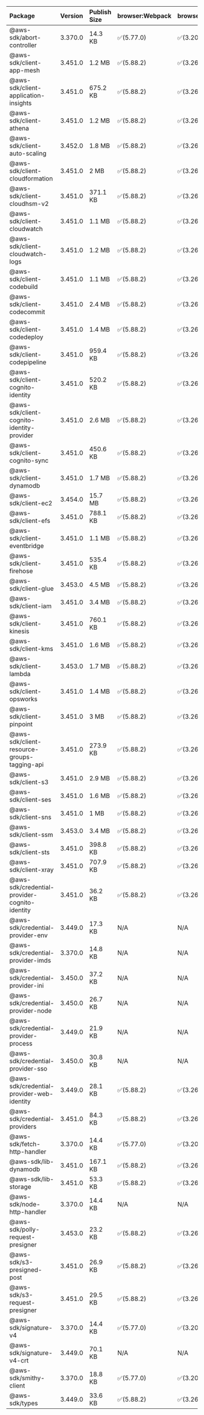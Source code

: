 | Package | Version | Publish Size | browser:Webpack | browser:Rollup | browser:EsBuild |
| :------ | :------ | :----------- | :------ | :----- | :------- |
|@aws-sdk/abort-controller|3.370.0|14.3 KB|✅(5.77.0)|✅(3.20.2)|✅(0.17.15)|
|@aws-sdk/client-app-mesh|3.451.0|1.2 MB|✅(5.88.2)|✅(3.26.3)|✅(0.18.15)|
|@aws-sdk/client-application-insights|3.451.0|675.2 KB|✅(5.88.2)|✅(3.26.3)|✅(0.18.15)|
|@aws-sdk/client-athena|3.451.0|1.2 MB|✅(5.88.2)|✅(3.26.3)|✅(0.18.15)|
|@aws-sdk/client-auto-scaling|3.452.0|1.8 MB|✅(5.88.2)|✅(3.26.3)|✅(0.18.15)|
|@aws-sdk/client-cloudformation|3.451.0|2 MB|✅(5.88.2)|✅(3.26.3)|✅(0.18.15)|
|@aws-sdk/client-cloudhsm-v2|3.451.0|371.1 KB|✅(5.88.2)|✅(3.26.3)|✅(0.18.15)|
|@aws-sdk/client-cloudwatch|3.451.0|1.1 MB|✅(5.88.2)|✅(3.26.3)|✅(0.18.15)|
|@aws-sdk/client-cloudwatch-logs|3.451.0|1.2 MB|✅(5.88.2)|✅(3.26.3)|✅(0.18.15)|
|@aws-sdk/client-codebuild|3.451.0|1.1 MB|✅(5.88.2)|✅(3.26.3)|✅(0.18.15)|
|@aws-sdk/client-codecommit|3.451.0|2.4 MB|✅(5.88.2)|✅(3.26.3)|✅(0.18.15)|
|@aws-sdk/client-codedeploy|3.451.0|1.4 MB|✅(5.88.2)|✅(3.26.3)|✅(0.18.15)|
|@aws-sdk/client-codepipeline|3.451.0|959.4 KB|✅(5.88.2)|✅(3.26.3)|✅(0.18.15)|
|@aws-sdk/client-cognito-identity|3.451.0|520.2 KB|✅(5.88.2)|✅(3.26.3)|✅(0.18.15)|
|@aws-sdk/client-cognito-identity-provider|3.451.0|2.6 MB|✅(5.88.2)|✅(3.26.3)|✅(0.18.15)|
|@aws-sdk/client-cognito-sync|3.451.0|450.6 KB|✅(5.88.2)|✅(3.26.3)|✅(0.18.15)|
|@aws-sdk/client-dynamodb|3.451.0|1.7 MB|✅(5.88.2)|✅(3.26.3)|✅(0.18.15)|
|@aws-sdk/client-ec2|3.454.0|15.7 MB|✅(5.88.2)|✅(3.26.3)|✅(0.18.15)|
|@aws-sdk/client-efs|3.451.0|788.1 KB|✅(5.88.2)|✅(3.26.3)|✅(0.18.15)|
|@aws-sdk/client-eventbridge|3.451.0|1.1 MB|✅(5.88.2)|✅(3.26.3)|✅(0.18.15)|
|@aws-sdk/client-firehose|3.451.0|535.4 KB|✅(5.88.2)|✅(3.26.3)|✅(0.18.15)|
|@aws-sdk/client-glue|3.453.0|4.5 MB|✅(5.88.2)|✅(3.26.3)|✅(0.18.15)|
|@aws-sdk/client-iam|3.451.0|3.4 MB|✅(5.88.2)|✅(3.26.3)|✅(0.18.15)|
|@aws-sdk/client-kinesis|3.451.0|760.1 KB|✅(5.88.2)|✅(3.26.3)|✅(0.18.15)|
|@aws-sdk/client-kms|3.451.0|1.6 MB|✅(5.88.2)|✅(3.26.3)|✅(0.18.15)|
|@aws-sdk/client-lambda|3.453.0|1.7 MB|✅(5.88.2)|✅(3.26.3)|✅(0.18.15)|
|@aws-sdk/client-opsworks|3.451.0|1.4 MB|✅(5.88.2)|✅(3.26.3)|✅(0.18.15)|
|@aws-sdk/client-pinpoint|3.451.0|3 MB|✅(5.88.2)|✅(3.26.3)|✅(0.18.15)|
|@aws-sdk/client-resource-groups-tagging-api|3.451.0|273.9 KB|✅(5.88.2)|✅(3.26.3)|✅(0.18.15)|
|@aws-sdk/client-s3|3.451.0|2.9 MB|✅(5.88.2)|✅(3.26.3)|✅(0.18.15)|
|@aws-sdk/client-ses|3.451.0|1.6 MB|✅(5.88.2)|✅(3.26.3)|✅(0.18.15)|
|@aws-sdk/client-sns|3.451.0|1 MB|✅(5.88.2)|✅(3.26.3)|✅(0.18.15)|
|@aws-sdk/client-ssm|3.453.0|3.4 MB|✅(5.88.2)|✅(3.26.3)|✅(0.18.15)|
|@aws-sdk/client-sts|3.451.0|398.8 KB|✅(5.88.2)|✅(3.26.3)|✅(0.18.15)|
|@aws-sdk/client-xray|3.451.0|707.9 KB|✅(5.88.2)|✅(3.26.3)|✅(0.18.15)|
|@aws-sdk/credential-provider-cognito-identity|3.451.0|36.2 KB|✅(5.88.2)|✅(3.26.3)|✅(0.18.15)|
|@aws-sdk/credential-provider-env|3.449.0|17.3 KB|N/A|N/A|N/A|
|@aws-sdk/credential-provider-imds|3.370.0|14.8 KB|N/A|N/A|N/A|
|@aws-sdk/credential-provider-ini|3.450.0|37.2 KB|N/A|N/A|N/A|
|@aws-sdk/credential-provider-node|3.450.0|26.7 KB|N/A|N/A|N/A|
|@aws-sdk/credential-provider-process|3.449.0|21.9 KB|N/A|N/A|N/A|
|@aws-sdk/credential-provider-sso|3.450.0|30.8 KB|N/A|N/A|N/A|
|@aws-sdk/credential-provider-web-identity|3.449.0|28.1 KB|✅(5.88.2)|✅(3.26.3)|✅(0.18.15)|
|@aws-sdk/credential-providers|3.451.0|84.3 KB|✅(5.88.2)|✅(3.26.3)|✅(0.18.15)|
|@aws-sdk/fetch-http-handler|3.370.0|14.4 KB|✅(5.77.0)|✅(3.20.2)|✅(0.17.15)|
|@aws-sdk/lib-dynamodb|3.451.0|167.1 KB|✅(5.88.2)|✅(3.26.3)|✅(0.18.15)|
|@aws-sdk/lib-storage|3.451.0|53.3 KB|✅(5.88.2)|✅(3.26.3)|✅(0.18.15)|
|@aws-sdk/node-http-handler|3.370.0|14.4 KB|N/A|N/A|N/A|
|@aws-sdk/polly-request-presigner|3.453.0|23.2 KB|✅(5.88.2)|✅(3.26.3)|✅(0.18.15)|
|@aws-sdk/s3-presigned-post|3.451.0|26.9 KB|✅(5.88.2)|✅(3.26.3)|✅(0.18.15)|
|@aws-sdk/s3-request-presigner|3.451.0|29.5 KB|✅(5.88.2)|✅(3.26.3)|✅(0.18.15)|
|@aws-sdk/signature-v4|3.370.0|14.4 KB|✅(5.77.0)|✅(3.20.2)|✅(0.17.15)|
|@aws-sdk/signature-v4-crt|3.449.0|70.1 KB|N/A|N/A|N/A|
|@aws-sdk/smithy-client|3.370.0|18.8 KB|✅(5.77.0)|✅(3.20.2)|✅(0.17.15)|
|@aws-sdk/types|3.449.0|33.6 KB|✅(5.88.2)|✅(3.26.3)|✅(0.18.15)|
